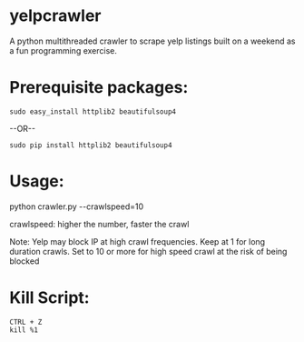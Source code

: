 yelpcrawler
===========

A python multithreaded crawler to scrape yelp listings built on a weekend as a fun programming exercise.

Prerequisite packages:
=============

    sudo easy_install httplib2 beautifulsoup4

--OR--

    sudo pip install httplib2 beautifulsoup4

Usage:
=======
python crawler.py --crawlspeed=10

crawlspeed: higher the number, faster the crawl

Note: Yelp may block IP at high crawl frequencies. 
      Keep at 1 for long duration crawls.
      Set to 10 or more for high speed crawl at the risk of being blocked

Kill Script:
==========

    CTRL + Z
    kill %1
